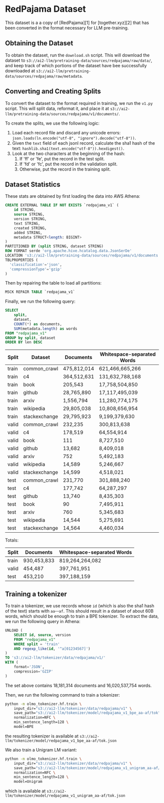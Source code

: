 # RedPajama Dataset

This dataset is a a copy of [RedPajama][1] for [together.xyz][2] that has been converted in the format
necessary for LLM pre-training.

## Obtaining the Dataset

To obtain the dataset, run the `download.sh` script. This will download the dataset to `s3://ai2-llm/pretraining-data/sources/redpajama/raw/data/`, and keep track of which portions of the dataset have bee successfully downloaded at `s3://ai2-llm/pretraining-data/sources/redpajama/raw/metadata`.

## Converting and Creating Splits

To convert the dataset to the format required in training, we run the `v1.py` script. This will split data, reformat it, and place it at `s3://ai2-llm/pretraining-data/sources/redpajama/v1/documents/`.

To create the splits, we use the following logic:

1. Load each record file and discard any unicode errors: `json.loads(ln.encode("utf-8", "ignore").decode("utf-8"))`.
2. Given the `text` field of each jsonl record, calculate the sha1 hash of the text: `hashlib.sha1(text.encode("utf-8")).hexdigest()`.
3. Look at the two characters at the beginning of the hash:
    1. If 'ff' or 'fe', put the record in the test split.
    2. If 'fd' or 'fc', put the record in the validation split.
    3. Otherwise, put the record in the training split.

## Dataset Statistics

These stats are obtained by first loading the data into AWS Athena:

```sql
CREATE EXTERNAL TABLE IF NOT EXISTS `redpajama_v1` (
    id STRING,
    source STRING,
    version STRING,
    text STRING,
    created STRING,
    added STRING,
    metadata STRUCT<length: BIGINT>
)
PARTITIONED BY (split STRING, dataset STRING)
ROW FORMAT serde 'org.apache.hive.hcatalog.data.JsonSerDe'
LOCATION 's3://ai2-llm/pretraining-data/sources/redpajama/v1/documents'
TBLPROPERTIES (
  'classification'='json',
  'compressionType'='gzip'
)
```

Then by repairing the table to load all partitions:

```sql
MSCK REPAIR TABLE `redpajama_v1`
```

Finally, we run the following query:

```sql
SELECT
    split,
    dataset,
    COUNT(*) as documents,
    SUM(metadata.length) as words
FROM "redpajama_v1"
GROUP by split, dataset
ORDER BY len DESC
```

| **Split** | **Dataset**       | **Documents**   | **Whitespace-separated Words** |
|-----------|-------------------|-----------------|--------------------------------|
| train     |   common_crawl    |   475,812,014   |   621,466,665,266              |
| train     |   c4              |   364,512,631   |   131,632,788,168              |
| train     |   book            |   205,543       |   17,758,504,850               |
| train     |   github          |   28,765,890    |   17,117,495,039               |
| train     |   arxiv           |   1,556,794     |   11,280,774,175               |
| train     |   wikipedia       |   29,805,038    |   10,808,656,954               |
| train     |   stackexchange   |   29,795,923    |   9,199,379,630                |
| valid     |   common_crawl    |   232,235       |   300,813,638                  |
| valid     |   c4              |   178,519       |   64,554,914                   |
| valid     |   book            |   111           |   8,727,510                    |
| valid     |   github          |   13,682        |   8,409,018                    |
| valid     |   arxiv           |   752           |   5,492,183                    |
| valid     |   wikipedia       |   14,589        |   5,246,667                    |
| valid     |   stackexchange   |   14,599        |   4,518,021                    |
| test      |   common_crawl    |   231,770       |   301,888,240                  |
| test      |   c4              |   177,742       |   64,287,297                   |
| test      |   github          |   13,740        |   8,435,303                    |
| test      |   book            |   90            |   7,495,911                    |
| test      |   arxiv           |   760           |   5,345,683                    |
| test      |   wikipedia       |   14,544        |   5,275,691                    |
| test      |   stackexchange   |   14,564        |   4,460,034                    |

Totals:

| **Split** | **Documents** | **Whitespace-separated Words** |
|-----------|---------------|--------------------------------|
| train     | 930,453,833   | 819,264,264,082                |
| valid     | 454,487       | 397,761,951                    |
| test      | 453,210       | 397,188,159                    |


## Training a tokenizer

To train a tokenizer, we use records whose `id` (which is also the sha1 hash of the text) starts with `aa`--`af`. This should result in a dataset of about 60B words, which should be enough to train a BPE tokenizer. To extract the data, we run the following query in Athena:

```sql
UNLOAD (
    SELECT id, source, version
    FROM "redpajama_v1"
    WHERE split = 'train'
    AND regexp_like(id, '^a[01234567]')
)
TO 's3://ai2-llm/tokenizer/data/redpajama/v1/'
WITH (
    format='JSON',
    compression='GZIP'
)
```

The set above contains 18,181,314 documents and 16,020,537,754 words.

Then, we run the following command to train a tokenizer:

```bash
python -m olmo_tokenizer.hf.train \
    input_dir="s3://ai2-llm/tokenizer/data/redpajama/v1" \
    save_path="s3://ai2-llm/tokenizer/model/redpajama_v1_bpe_aa-af/tok" \
    normalization=NFC \
    min_sentence_length=128 \
    model=BPE
```

the resulting tokenizer is available at `s3://ai2-llm/tokenizer/model/redpajama_v1_bpe_aa-af/tok.json`

We also train a Unigram LM variant:

```bash
python -m olmo_tokenizer.hf.train \
    input_dir="s3://ai2-llm/tokenizer/data/redpajama/v1" \
    save_path="s3://ai2-llm/tokenizer/model/redpajama_v1_unigram_aa-af/tok" \
    normalization=NFC \
    min_sentence_length=128 \
    model=Unigram
```

which is available at `s3://ai2-llm/tokenizer/model/redpajama_v1_unigram_aa-af/tok.json`

